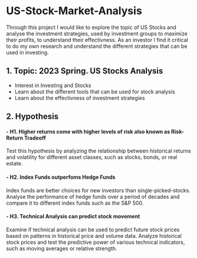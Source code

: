 # US-Stock-Market-Analysis

Through this project I would like to explore the topic of US Stocks and analyse the investment strategies, used by investment groups to maximize their profits, to understand their effectivness. As an investor I find it critical to do my own research and understand the different strategies that can be used in investing.


## 1. Topic: 2023 Spring. US Stocks Analysis
- Interest in Investing and Stocks
- Learn about the different tools that can be used for stock analysis
- Learn about the effectivness of investment strategies

## 2. Hypothesis

#### - H1. Higher returns come with higher levels of risk also known as Risk-Return Tradeoff

Test this hypothesis by analyzing the relationship between historical returns and volatility for different asset classes, such as stocks, bonds, or real estate.

#### - H2. Index Funds outperfoms Hedge Funds

Index funds are better choices for new investors than single-picked-stocks. Analyse the performance of hedge funds over a period of decades and compare it to different index funds such as the S&P 500.

#### - H3. Technical Analysis can predict stock movement

Examine if technical analysis can be used to predict future stock prices based on patterns in historical price and volume data. Analyze historical stock prices and test the predictive power of various technical indicators, such as moving averages or relative strength.

